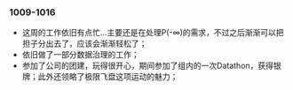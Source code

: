 ### 1009-1016

- 这周的工作依旧有点忙…主要还是在处理P(-∞)的需求，不过之后渐渐可以把担子分出去了，应该会渐渐轻松了；
- 依旧做了一部分数据治理的工作；
- 参加了公司的团建，玩得很开心，期间参加了组内的一次Datathon，获得银牌；此外还领略了极限飞盘这项运动的魅力；

